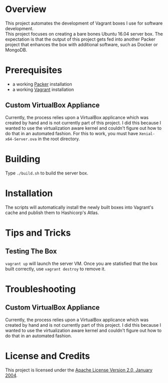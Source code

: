 # Overview
This project automates the development of Vagrant boxes I use for software development.  
This project focuses on creating a bare bones Ubuntu 16.04 server box.  The expectation
is that the output of this project gets fed into another Packer project that enhances
the box with additional software, such as Docker or MongoDB.

# Prerequisites
* a working [Packer](https://www.packer.io/) installation
* a working [Vagrant](https://www.vagrantup.com/) installation

## Custom VirtualBox Appliance
Currently, the process relies upon a VirtualBox applicance which was created by hand and is not
currently part of this project.  I did this because I wanted to use the virtualization aware kernel
and couldn't figure out how to do that in an automated fashion.  For this to work,
you must have `Xenial-x64-Server.ova` in the root directory.

# Building
Type `./build.sh` to build the server box.

# Installation
The scripts will automatically install the newly built boxes into Vagrant's cache
and publish them to Hashicorp's Atlas.

# Tips and Tricks

## Testing The Box
`vagrant up` will launch the server VM.
Once you are statisfied that the box built correctly, use `vagrant destroy` to remove it.

# Troubleshooting

## Custom VirtualBox Appliance
Currently, the process relies upon a VirtualBox applicance which was created by hand and is not
currently part of this project.  I did this because I wanted to use the virtualization aware kernel
and couldn't figure out how to do that in an automated fashion.

# License and Credits
This project is licensed under the [Apache License Version 2.0, January 2004](http://www.apache.org/licenses/).
